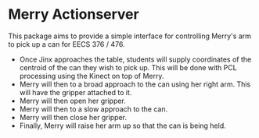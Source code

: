 # Merry Actionserver
This package aims to provide a simple interface for controlling Merry's arm to pick up a can for EECS 376 / 476.

 - Once Jinx approaches the table, students will supply coordinates of the centroid of the can they wish to pick up.  This will be done with PCL processing using the Kinect on top of Merry.
 - Merry will then to a broad approach to the can using her right arm.  This will have the gripper attached to it.
 - Merry will then open her gripper.
 - Merry will then to a slow approach to the can.
 - Merry will then close her gripper.
 - Finally, Merry will raise her arm up so that the can is being held.